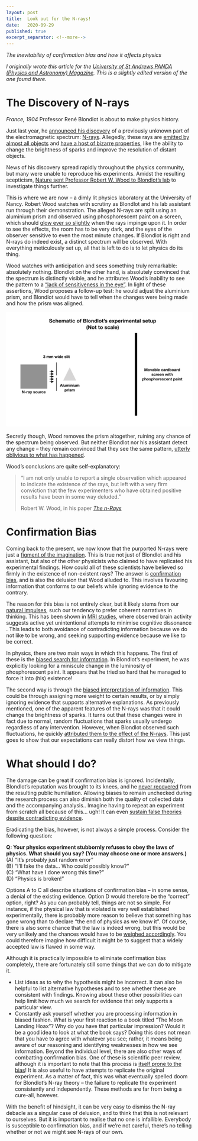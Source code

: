 ```yaml
---
layout: post
title:  Look out for the N-rays!
date:   2020-09-29
published: true
excerpt_separator: <!--more-->
---
```


*The inevitability of confirmation bias and how it affects physics*

<!--more-->

*I originally wrote this article for the [University of St Andrews PANDA (Physics and Astronomy) Magazine](https://pandamagazine.wp.st-andrews.ac.uk/). This is a slightly edited version of the one found there.*

# The Discovery of N-rays
*France, 1904*
Professor René Blondlot is about to make physics history.

Just last year, he [announced his discovery](https://archive.org/details/nrayscollectiono00blonrich/page/n29/mode/2up) of a previously unknown part of the electromagnetic spectrum: [N-rays](https://www.wired.com/2014/09/fantastically-wrong-n-rays/)​. Allegedly, these rays are [emitted by almost all objects](https://doi.org/10.1119/1.11342) and [have a host of bizarre properties](https://doi.org/10.1119/1.10643), like the ability to change the brightness of sparks and improve the resolution of distant objects​.

News of his discovery spread rapidly throughout the physics community, but many were unable to reproduce his experiments. Amidst the resulting scepticism, [Nature sent Professor Robert W. Wood to Blondlot’s lab](https://www.theguardian.com/education/2004/sep/02/research.highereducation4) to investigate things further​.

This is where we are now – a dimly lit physics laboratory at the University of Nancy. Robert Wood watches with scrutiny as Blondlot and his lab assistant run through their demonstration. The alleged N-rays are split using an aluminium prism and observed using phosphorescent paint on a screen, which should [glow ever so slightly](https://www.skeptic.com/eskeptic/10-10-13/) when the rays impinge upon it​. In order to see the effects, the room has to be very dark, and the eyes of the observer sensitive to even the most minute changes​. If Blondlot is right and N-rays do indeed exist, a distinct spectrum will be observed​. With everything meticulously set up, all that is left to do is to let physics do its thing.

Wood watches with anticipation and sees something truly remarkable: absolutely nothing. Blondlot on the other hand, is absolutely convinced that the spectrum is distinctly visible, and he attributes Wood’s inability to see the pattern to a [“lack of sensitiveness in the eye”​](https://zenodo.org/record/1429443). In light of these assertions, Wood proposes a follow-up test: he would adjust the aluminium prism, and Blondlot would have to tell when the changes were being made and how the prism was aligned​.

![Schematic of Blondlot's experiment](/images/2020/Nray1_Experiment.png)

Secretly though, Wood removes the prism altogether, ruining any chance of the spectrum being observed​. But neither Blondlot nor his assistant detect any change – they remain convinced that they see the same pattern, [utterly oblivious to what has happened​](https://doi.org/10.2307/27757473).

Wood’s conclusions are quite self-explanatory:

> “I am not only unable to report a single observation which appeared to indicate the existence of the rays, but left with a very firm conviction that the few experimenters who have obtained positive results have been in some way deluded​.”
>
> Robert W. Wood, in his paper *[The n-Rays​](https://zenodo.org/record/1429443)*

# Confirmation Bias
Coming back to the present, we now know that the purported N-rays were just a [figment of the imagination​](https://doi.org/10.1119/1.2186333). This is true not just of Blondlot and his assistant, but also of the other physicists who claimed to have replicated his experimental findings. How could all of these scientists have believed so firmly in the existence of non-existent rays? The answer is [confirmation bias](https://www.globalcognition.org/confirmation-bias-3-cures/), and is also the delusion that Wood alluded to. This involves favouring information that conforms to our beliefs while ignoring evidence to the contrary​.

The reason for this bias is not entirely clear, but it likely stems from our [natural impulses​](https://effectiviology.com/confirmation-bias/#How_the_confirmation_bias_affects_people), such our tendency to prefer coherent narratives in thinking. This has been shown in [MRI studies](https://www.simplypsychology.org/confirmation-bias.html#imp), where observed brain activity suggests active yet unintentional attempts to minimise cognitive dissonance​. This leads to both avoidance of contradicting information because we do not like to be wrong, and seeking supporting evidence because we like to be correct​.

In physics, there are two main ways in which this happens. The first of these is the [biased search for information​](https://effectiviology.com/confirmation-bias/#How_the_confirmation_bias_affects_people). In Blondlot’s experiment, he was explicitly looking for a miniscule change in the luminosity of phosphorescent paint. It appears that he tried so hard that he managed to force it into (his) existence!

The second way is through the [biased interpretation of information​](https://doi.org/10.1006/obhd.1993.1044). This could be through assigning more weight to certain results, or by simply ignoring evidence that supports alternative explanations. As previously mentioned, one of the apparent features of the N-rays was that it could change the brightness of sparks​. It turns out that these changes were in fact due to normal, random fluctuations that sparks usually undergo regardless of any intervention​​. However, when Blondlot observed such fluctuations, he quickly [attributed them to the effect of the N-rays​](https://doi.org/10.2307/27757473). This just goes to show that our expectations can really distort how we view things.

# What should I do?
The damage can be great if confirmation bias is ignored. Incidentally, Blondlot’s reputation was brought to its knees, and he [never recovered](https://www.wired.com/2014/09/fantastically-wrong-n-rays/) from the resulting public humiliation​. Allowing biases to remain unchecked during the research process can also diminish both the quality of collected data and the accompanying analysis.. Imagine having to repeat an experiment from scratch all because of this… ugh! It can even [sustain false theories despite contradicting evidence​](https://nautil.us/issue/24/error/the-trouble-with-scientists).

Eradicating the bias, however, is not always a simple process. Consider the following question:

**Q: Your physics experiment stubbornly refuses to obey the laws of physics. What should you say? (You may choose one or more answers.)**  
(A) “It’s probably just random error”  
(B) “I’ll fake the data… Who could possibly know?”  
(C) “What have I done wrong this time?”  
(D) “Physics is broken!”  

Options A to C all describe situations of confirmation bias – in some sense, a denial of the existing evidence. Option D would therefore be the “correct” option, right? As you can probably tell, things are not so simple. For instance, if the physical law that is violated is very well established experimentally, there is probably more reason to believe that something has gone wrong than to declare “the end of physics as we know it”. Of course, there is also some chance that the law is indeed wrong, but this would be very unlikely and the chances would have to be [weighed accordingly​](https://doi.org/10.1037/h0076157). You could therefore imagine how difficult it might be to suggest that a widely accepted law is flawed in some way.

Although it is practically impossible to eliminate confirmation bias completely​, there are fortunately still some things that we can do to mitigate it.
- List ideas as to why the hypothesis might be incorrect​. It can also be helpful to list alternative hypotheses and to see whether these are consistent with findings. Knowing about these other possibilities can help limit how much we search for evidence that only supports a particular view.
- Constantly ask yourself whether you are processing information in biased fashion​. What is your first reaction to a book titled “The Moon Landing Hoax”? Why do you have that particular impression? Would it be a good idea to look at what the book says? Doing this does not mean that you have to agree with whatever you see; rather, it means being aware of our reasoning and identifying weaknesses in how we see information.
Beyond the individual level, there are also other ways of combatting confirmation bias. One of these is scientific peer review, although it is important to note that this process is [itself prone to the bias​](https://doi.org/10.1007/bf01173636)! It is also useful to have attempts to replicate the original experiment. As a matter of fact, this was what eventually spelled doom for Blondlot’s N-ray theory – the failure to replicate the experiment consistently and independently​. These methods are far from being a cure-all, however​.

With the benefit of hindsight, it can be very easy to dismiss the N-ray debacle as a singular case of delusion, and to think that this is not relevant to ourselves. But it is important to realise that no one is infallible. Everybody is susceptible to confirmation bias, and if we’re not careful, there’s no telling whether or not we might see N-rays of our own.
